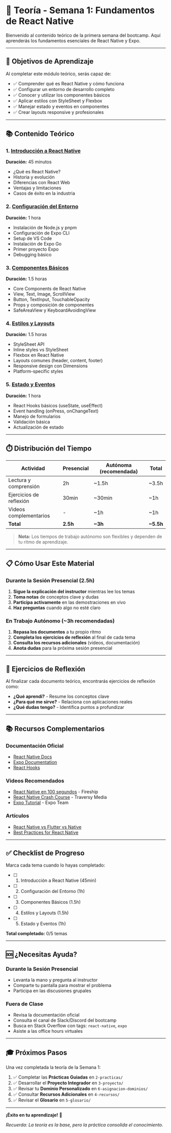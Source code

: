 # 📖 Teoría - Semana 1: Fundamentos de React Native

Bienvenido al contenido teórico de la primera semana del bootcamp. Aquí aprenderás los fundamentos esenciales de React Native y Expo.

---

## 🎯 Objetivos de Aprendizaje

Al completar este módulo teórico, serás capaz de:

- ✅ Comprender qué es React Native y cómo funciona
- ✅ Configurar un entorno de desarrollo completo
- ✅ Conocer y utilizar los componentes básicos
- ✅ Aplicar estilos con StyleSheet y Flexbox
- ✅ Manejar estado y eventos en componentes
- ✅ Crear layouts responsive y profesionales

---

## 📚 Contenido Teórico

### 1. [Introducción a React Native](./01-introduccion-react-native.md)

**Duración:** 45 minutos

- ¿Qué es React Native?
- Historia y evolución
- Diferencias con React Web
- Ventajas y limitaciones
- Casos de éxito en la industria

### 2. [Configuración del Entorno](./02-configuracion-entorno.md)

**Duración:** 1 hora

- Instalación de Node.js y pnpm
- Configuración de Expo CLI
- Setup de VS Code
- Instalación de Expo Go
- Primer proyecto Expo
- Debugging básico

### 3. [Componentes Básicos](./03-componentes-basicos.md)

**Duración:** 1.5 horas

- Core Components de React Native
- View, Text, Image, ScrollView
- Button, TextInput, TouchableOpacity
- Props y composición de componentes
- SafeAreaView y KeyboardAvoidingView

### 4. [Estilos y Layouts](./04-estilos-layouts.md)

**Duración:** 1.5 horas

- StyleSheet API
- Inline styles vs StyleSheet
- Flexbox en React Native
- Layouts comunes (header, content, footer)
- Responsive design con Dimensions
- Platform-specific styles

### 5. [Estado y Eventos](./05-estado-eventos.md)

**Duración:** 1 hora

- React Hooks básicos (useState, useEffect)
- Event handling (onPress, onChangeText)
- Manejo de formularios
- Validación básica
- Actualización de estado

---

## ⏱️ Distribución del Tiempo

| Actividad               | Presencial | Autónoma (recomendada) | Total     |
| ----------------------- | ---------- | ---------------------- | --------- |
| Lectura y comprensión   | 2h         | ~1.5h                  | ~3.5h     |
| Ejercicios de reflexión | 30min      | ~30min                 | ~1h       |
| Videos complementarios  | -          | ~1h                    | ~1h       |
| **Total**               | **2.5h**   | **~3h**                | **~5.5h** |

> **Nota:** Los tiempos de trabajo autónomo son flexibles y dependen de tu ritmo de aprendizaje.

---

## 📋 Cómo Usar Este Material

### Durante la Sesión Presencial (2.5h)

1. **Sigue la explicación del instructor** mientras lee los temas
2. **Toma notas** de conceptos clave y dudas
3. **Participa activamente** en las demostraciones en vivo
4. **Haz preguntas** cuando algo no esté claro

### En Trabajo Autónomo (~3h recomendadas)

1. **Repasa los documentos** a tu propio ritmo
2. **Completa los ejercicios de reflexión** al final de cada tema
3. **Consulta los recursos adicionales** (videos, documentación)
4. **Anota dudas** para la próxima sesión presencial

---

## 🎯 Ejercicios de Reflexión

Al finalizar cada documento teórico, encontrarás ejercicios de reflexión como:

- **¿Qué aprendí?** - Resume los conceptos clave
- **¿Para qué me sirve?** - Relaciona con aplicaciones reales
- **¿Qué dudas tengo?** - Identifica puntos a profundizar

---

## 📚 Recursos Complementarios

### Documentación Oficial

- [React Native Docs](https://reactnative.dev/docs/getting-started)
- [Expo Documentation](https://docs.expo.dev/)
- [React Hooks](https://react.dev/reference/react)

### Videos Recomendados

- [React Native en 100 segundos](https://www.youtube.com/watch?v=gvkqT_Uoahw) - Fireship
- [React Native Crash Course](https://www.youtube.com/watch?v=0-S5a0eXPoc) - Traversy Media
- [Expo Tutorial](https://www.youtube.com/watch?v=eBN0guaFGr4) - Expo Team

### Artículos

- [React Native vs Flutter vs Native](https://medium.com/@reactnative)
- [Best Practices for React Native](https://reactnative.dev/docs/best-practices)

---

## ✅ Checklist de Progreso

Marca cada tema cuando lo hayas completado:

- [ ] 1. Introducción a React Native (45min)
- [ ] 2. Configuración del Entorno (1h)
- [ ] 3. Componentes Básicos (1.5h)
- [ ] 4. Estilos y Layouts (1.5h)
- [ ] 5. Estado y Eventos (1h)

**Total completado:** 0/5 temas

---

## 🆘 ¿Necesitas Ayuda?

### Durante la Sesión Presencial

- Levanta la mano y pregunta al instructor
- Comparte tu pantalla para mostrar el problema
- Participa en las discusiones grupales

### Fuera de Clase

- Revisa la documentación oficial
- Consulta el canal de Slack/Discord del bootcamp
- Busca en Stack Overflow con tags: `react-native`, `expo`
- Asiste a las office hours virtuales

---

## 🎓 Próximos Pasos

Una vez completada la teoría de la Semana 1:

1. ✅ Completar las **Prácticas Guiadas** en `2-practicas/`
2. ✅ Desarrollar el **Proyecto Integrador** en `3-proyecto/`
3. ✅ Revisar tu **Dominio Personalizado** en `6-asignacion-dominios/`
4. ✅ Consultar **Recursos Adicionales** en `4-recursos/`
5. ✅ Revisar el **Glosario** en `5-glosario/`

---

**¡Éxito en tu aprendizaje!** 🚀

_Recuerda: La teoría es la base, pero la práctica consolida el conocimiento._
